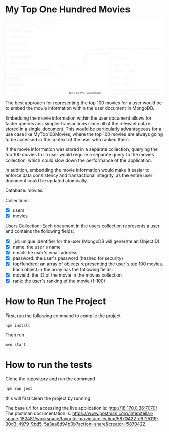 # My Top One Hundred Movies

![Alt text here](./my_top_hundred_movies.svg)

The best approach for representing the top 100 movies for a user would be to embed the movie information within the user document in MongoDB.

Embedding the movie information within the user document allows for faster queries and simpler transactions since all of the relevant data is stored in a single document. This would be particularly advantageous for a use case like MyTop100Movies, where the top 100 movies are always going to be accessed in the context of the user who ranked them.

If the movie information was stored in a separate collection, querying the top 100 movies for a user would require a separate query to the movies collection, which could slow down the performance of the application.

In addition, embedding the movie information would make it easier to enforce data consistency and transactional integrity, as the entire user document could be updated atomically.

Database: movies

Collections:

- [x] users
- [x] movies

Users Collection:
Each document in the users collection represents a user and contains the following fields:
- [x] _id: unique identifier for the user (MongoDB will generate an ObjectID)
- [x] name: the user's name
- [x] email: the user's email address
- [x] password: the user's password (hashed for security)
- [x] topHundred: an array of objects representing the user's top 100 movies. Each object in the array has the following fields:
- [x] movieId: the ID of the movie in the movies collection
- [x] rank: the user's ranking of the movie (1-100)

# How to Run The Project

First, run the following command to compile the project

```
npm install
```

Then run

```
mvn start
```

# How to run the tests

Clone the repository and run the command
 ```
 npm run jest
 ```
this will first clean the project by running

The base url for accessing the live application is: http://18.170.0.36:7070/
The postman documentation is: https://www.postman.com/interstellar-space-182481/workspace/favorite-movies/collection/5870422-e9f25119-30d3-4979-9bd5-5a3aa8d94b0b?action=share&creator=5870422